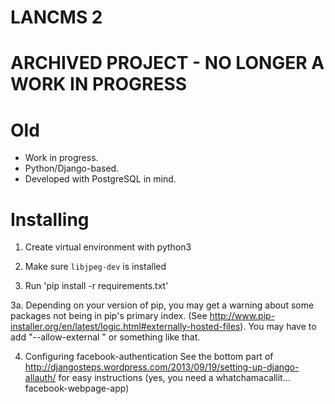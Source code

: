 # LANCMS 2

# ARCHIVED PROJECT - NO LONGER A WORK IN PROGRESS

# Old

* Work in progress.
* Python/Django-based.
* Developed with PostgreSQL in mind.

# Installing

1. Create virtual environment with python3


2. Make sure `libjpeg-dev` is installed


3. Run 'pip install -r requirements.txt'


3a. Depending on your version of pip, you may get a warning about some packages not being in pip's primary index. (See http://www.pip-installer.org/en/latest/logic.html#externally-hosted-files). You may have to add "--allow-external <package>" or something like that.


4. Configuring facebook-authentication
See the bottom part of http://djangosteps.wordpress.com/2013/09/19/setting-up-django-allauth/ for easy instructions (yes, you need a whatchamacallit... facebook-webpage-app)
